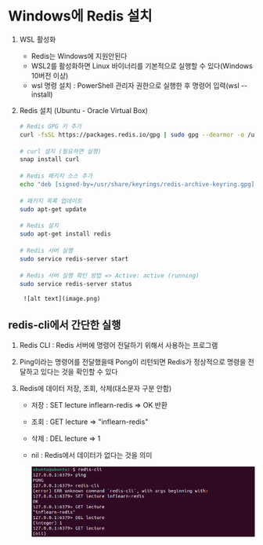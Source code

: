 # Windows에 Redis 설치

1. WSL 활성화

    - Redis는 Windows에 지원안된다
    - WSL2를 활성화하면 Linux 바이너리를 기본적으로 실행할 수 있다(Windows 10버전 이상)
    - wsl 명령 설치 : PowerShell 관리자 권한으로 실행한 후 명령어 입력(wsl --install)

2. Redis 설치 (Ubuntu - Oracle Virtual Box)

    ``` bash
    # Redis GPG 키 추가
    curl -fsSL https://packages.redis.io/gpg | sudo gpg --dearmor -o /usr/share/keyrings/redis-archive-keyring.gpg

    # curl 설치 (필요하면 실행)
    snap install curl

    # Redis 패키지 소스 추가
    echo "deb [signed-by=/usr/share/keyrings/redis-archive-keyring.gpg] https://packages.redis.io/deb $(lsb_release -cs) main" | sudo tee /etc/apt/sources.list.d/redis.list

    # 패키지 목록 업데이트
    sudo apt-get update

    # Redis 설치
    sudo apt-get install redis

    # Redis 서버 실행
    sudo service redis-server start

    # Redis 서버 실행 확인 방법 => Active: active (running)
    sudo service redis-server status
    ```
        ![alt text](image.png)

## redis-cli에서 간단한 실행

1. Redis CLI : Redis 서버에 명령어 전달하기 위해서 사용하는 프로그램

2. Ping이라는 명령어를 전달했을때 Pong이 리턴되면 Redis가 정상적으로 명령을 전달하고 있다는 것을 확인할 수 있다

3. Redis에 데이터 저장, 조회, 삭제(대소문자 구분 안함)

    - 저장 : SET lecture inflearn-redis => OK 반환
    - 조회 : GET lecture => "inflearn-redis"
    - 삭제 : DEL lecture => 1
    - nil : Redis에서 데이터가 없다는 것을 의미

        ![alt text](image-1.png)